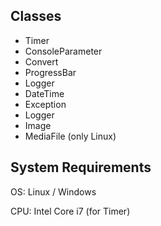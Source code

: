 
Classes
-------

* Timer
* ConsoleParameter
* Convert
* ProgressBar
* Logger
* DateTime
* Exception
* Logger
* Image
* MediaFile (only Linux)

System Requirements
-------------------

 OS: Linux / Windows 

CPU: Intel Core i7 (for Timer)

